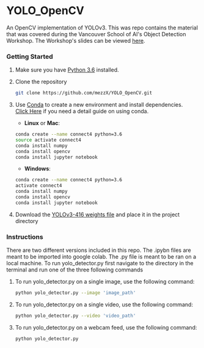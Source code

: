 # YOLO_OpenCV
An OpenCV implementation of YOLOv3. This was repo contains the material that was covered during the Vancouver School of AI's Object Detection Workshop. The Workshop's slides can be viewed [here](https://docs.google.com/presentation/d/1Z4Pvyp2DMZ-go_SOcDDZNVFwn4TnKNq9k2iFsfGjk2k).

### Getting Started
1. Make sure you have [Python 3.6](https://www.python.org/) installed.

2. Clone the repository
    ```bash
    git clone https://github.com/mezzX/YOLO_OpenCV.git
    ```
    
3. Use [Conda](https://conda.io/projects/conda/en/latest/user-guide/install/index.html) to create a new environment and install dependencies. <br>[Click Here](https://nbviewer.jupyter.org/github/johannesgiorgis/school_of_ai_vancouver/blob/master/intro_to_data_science_tools/01_introduction_to_conda_and_jupyter_notebooks.ipynb) if you need a detail guide on using conda.

    - __Linux__ or __Mac__: 
    ```bash
    conda create --name connect4 python=3.6
    source activate connect4
    conda install numpy
    conda install opencv
    conda install jupyter notebook
    ```
  
    - __Windows__: 
    ```bash
    conda create --name connect4 python=3.6 
    activate connect4
    conda install numpy
    conda install opencv
    conda install jupyter notebook
    ```

4. Download the [YOLOv3-416 weights file](https://pjreddie.com/darknet/yolo/) and place it in the project directory


### Instructions
There are two different versions included in this repo. The .ipybn files are meant to be imported into google colab.
The .py file is meant to be ran on a local machine. To run yolo_detector.py first navigate to the directory in the terminal and run one of the three following commands

1. To run yolo_detector.py on a single image, use the following command:

    ```bash
    python yolo_detector.py --image 'image_path'
    ```

2. To run yolo_detector.py on a single video, use the following command:

    ```bash
    python yolo_detector.py --video 'video_path'
    ```
    
3. To run yolo_detector.py on a webcam feed, use the following command:

    ```bash
    python yolo_detector.py
    ```
